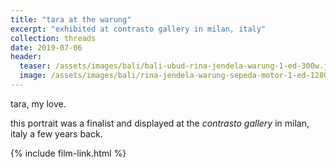 ```yaml
---
title: "tara at the warung"
excerpt: "exhibited at contrasto gallery in milan, italy"
collection: threads
date: 2019-07-06
header:
  teaser: /assets/images/bali/bali-ubud-rina-jendela-warung-1-ed-300w.jpg
  image: /assets/images/bali/rina-jendela-warung-sepeda-motor-1-ed-1280w.jpg
---
```

tara, my love.

this portrait was a finalist and displayed at the *contrasto gallery* in milan, italy a few years back.

{% include film-link.html %}